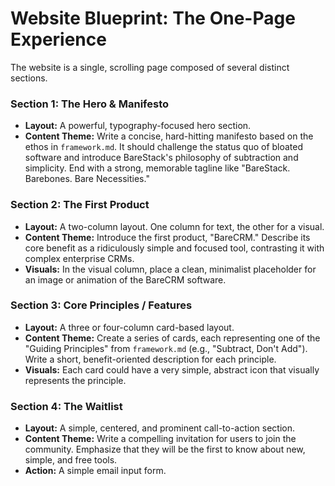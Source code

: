 # Website Blueprint: The One-Page Experience

The website is a single, scrolling page composed of several distinct sections.

### Section 1: The Hero & Manifesto
- **Layout:** A powerful, typography-focused hero section.
- **Content Theme:** Write a concise, hard-hitting manifesto based on the ethos in `framework.md`. It should challenge the status quo of bloated software and introduce BareStack's philosophy of subtraction and simplicity. End with a strong, memorable tagline like "BareStack. Barebones. Bare Necessities."

### Section 2: The First Product
- **Layout:** A two-column layout. One column for text, the other for a visual.
- **Content Theme:** Introduce the first product, "BareCRM." Describe its core benefit as a ridiculously simple and focused tool, contrasting it with complex enterprise CRMs.
- **Visuals:** In the visual column, place a clean, minimalist placeholder for an image or animation of the BareCRM software.

### Section 3: Core Principles / Features
- **Layout:** A three or four-column card-based layout.
- **Content Theme:** Create a series of cards, each representing one of the "Guiding Principles" from `framework.md` (e.g., "Subtract, Don't Add"). Write a short, benefit-oriented description for each principle.
- **Visuals:** Each card could have a very simple, abstract icon that visually represents the principle.

### Section 4: The Waitlist
- **Layout:** A simple, centered, and prominent call-to-action section.
- **Content Theme:** Write a compelling invitation for users to join the community. Emphasize that they will be the first to know about new, simple, and free tools.
- **Action:** A simple email input form.